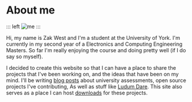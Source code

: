 [Blog_Link]: https://blog.zakwest.tech
[LD_Link]: http://ludumdare.com
[Me_Img]: /img/Headshot.jpg
[Files_Link]: /Files
# About me

::: left
![me][Me_Img]
:::


Hi, my name is Zak West and I'm a student at the University of York. 
I'm currently in my second year of a Electronics and Computing Engineering Masters. 
So far I'm really enjoying the course and doing pretty well (if I do say so myself).

I decided to create this website so that I can have a place to share the projects that I've been working on, and the ideas that have been on my mind. 
I'll be writing [blog posts][Blog_Link] about university assessments, open source projects I've contributing, As well as stuff like [Ludum Dare][LD_Link]. 
This site also serves as a place I can host [downloads][Files_Link] for these projects.


